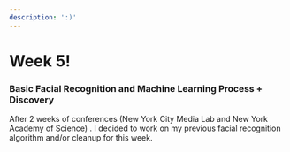 ```yaml
---
description: ':)'
---
```


# Week 5!

### Basic Facial Recognition and Machine Learning Process + Discovery

After 2 weeks of conferences \(New York City Media Lab and New York Academy of Science\) . I decided to work on my previous facial recognition algorithm and/or cleanup for this week.

